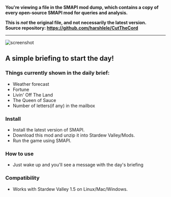 **You're viewing a file in the SMAPI mod dump, which contains a copy of every open-source SMAPI mod
for queries and analysis.**

**This is _not_ the original file, and not necessarily the latest version.**  
**Source repository: https://github.com/harshlele/CutTheCord**

----

![screenshot](https://i.imgur.com/m3nFr64.png)

## A simple briefing to start the day!

### Things currently shown in the daily brief:
- Weather forecast
- Fortune
- Livin' Off The Land
- The Queen of Sauce
- Number of letters(if any) in the mailbox


### Install
- Install the latest version of SMAPI.
- Download this mod and unzip it into Stardew Valley/Mods.
- Run the game using SMAPI.


### How to use
- Just wake up and you'll see a message with the day's briefing

### Compatibility
- Works with Stardew Valley 1.5 on Linux/Mac/Windows.
